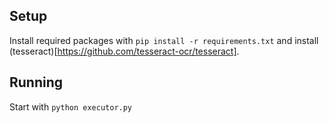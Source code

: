## Setup
Install required packages with `pip install -r requirements.txt` and install (tesseract)[https://github.com/tesseract-ocr/tesseract].

## Running
Start with `python executor.py`
